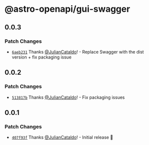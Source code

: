 # @astro-openapi/gui-swagger

## 0.0.3

### Patch Changes

- [`6aeb231`](https://github.com/JulianCataldo/astro-openapi/commit/6aeb231c399eda30cfabc813e59dd2a76fbda9ea) Thanks [@JulianCataldo](https://github.com/JulianCataldo)! - Replace Swagger with the dist version + fix packaging issue

## 0.0.2

### Patch Changes

- [`513817b`](https://github.com/JulianCataldo/astro-openapi/commit/513817b50b7b169a33b7078d42c172875cacd11d) Thanks [@JulianCataldo](https://github.com/JulianCataldo)! - Fix packaging issues

## 0.0.1

### Patch Changes

- [`407f93f`](https://github.com/JulianCataldo/astro-openapi/commit/407f93f8cb58151f2287367d71b2ad8fa1467de5) Thanks [@JulianCataldo](https://github.com/JulianCataldo)! - Initial release 🎊
